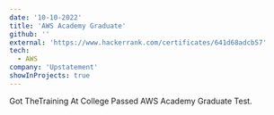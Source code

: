 ```yaml
---
date: '10-10-2022'
title: 'AWS Academy Graduate'
github: ''
external: 'https://www.hackerrank.com/certificates/641d68adcb57'
tech:
  - AWS
company: 'Upstatement'
showInProjects: true
---
```


Got TheTraining At College Passed AWS Academy Graduate Test.

